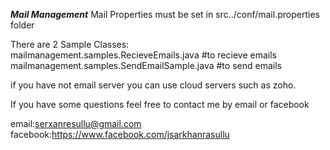 **_Mail Management_**
Mail Properties must be set in src../conf/mail.properties folder

There are 2 Sample Classes:
<br>mailmanagement.samples.RecieveEmails.java #to recieve emails
<br>mailmanagement.samples.SendEmailSample.java #to send emails

if you have not email server you can use cloud servers such as zoho.

If you have some questions feel free to contact me by email or facebook<br>

email:serxanresullu@gmail.com
facebook:https://www.facebook.com/jsarkhanrasullu